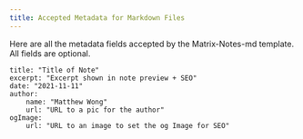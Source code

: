 ```yaml
---
title: Accepted Metadata for Markdown Files
---
```


Here are all the metadata fields accepted by the Matrix-Notes-md template. All fields are optional.

````
title: "Title of Note"
excerpt: "Excerpt shown in note preview + SEO"
date: "2021-11-11"
author:
	name: "Matthew Wong"
	url: "URL to a pic for the author"
ogImage:
	url: "URL to an image to set the og Image for SEO"
````
